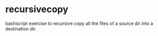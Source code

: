 # recursivecopy
bashscript exercise to recursive copy all the files of a source dir into a destination dir.
